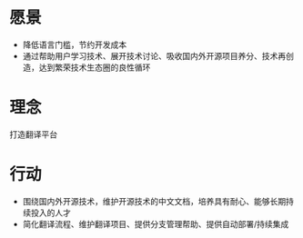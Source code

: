 # 愿景
* 降低语言门槛，节约开发成本
* 通过帮助用户学习技术、展开技术讨论、吸收国内外开源项目养分、技术再创造，达到繁荣技术生态圈的良性循环

# 理念
打造翻译平台

# 行动
* 围绕国内外开源技术，维护开源技术的中文文档，培养具有耐心、能够长期持续投入的人才
* 简化翻译流程、维护翻译项目、提供分支管理帮助、提供自动部署/持续集成
